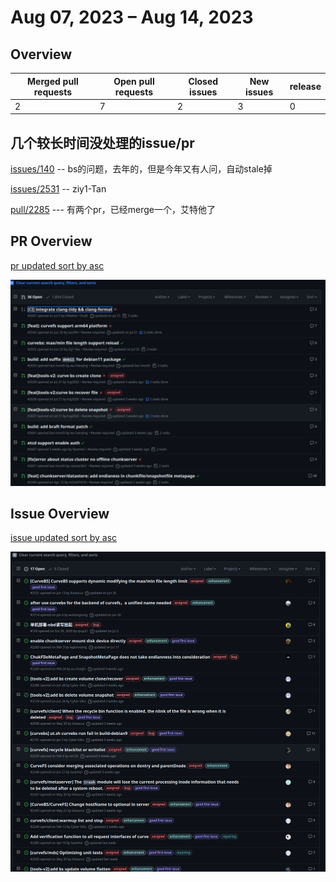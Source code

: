 

# Aug 07, 2023 – Aug 14, 2023

## Overview

| Merged pull requests | Open pull requests | Closed issues | New issues | release |
| -------------------- | ------------------ | ------------- | ---------- | ------- |
| 2                    | 7                | 2             | 3          | 0       |

## 几个较长时间没处理的issue/pr

[issues/140](https://github.com/opencurve/curve/issues/140) -- bs的问题，去年的，但是今年又有人问，自动stale掉

[issues/2531](https://github.com/opencurve/curve/issues/2531)  -- ziy1-Tan

[pull/2285](https://github.com/opencurve/curve/pull/2285)  --- 有两个pr，已经merge一个，艾特他了



## PR Overview

[pr updated sort by asc](https://github.com/opencurve/curve/pulls?q=is%3Apr+is%3Aopen+sort%3Aupdated-asc+-label%3Apending)

![pr updated sort by asc](./images/2023-0827-pr.png)

## Issue Overview

[issue updated sort by asc](https://github.com/opencurve/curve/issues?q=is%3Aissue+is%3Aopen+label%3Aassigned+sort%3Aupdated-asc)

![issue updated sort by asc](./images/2023-0827-issue.png)